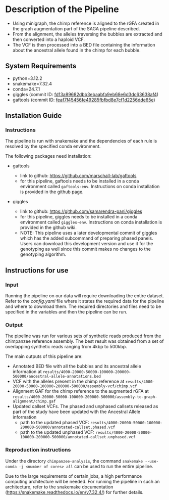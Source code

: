 # Description of the Pipeline

- Using minigraph, the chimp reference is aligned to the rGFA created in the graph augmentation part of the SAGA pipeline described.
- From the alignment, the alleles traversing the bubbles are extracted and then converted into a haploid VCF.
- The VCF is then processed into a BED file containing the information about the ancestral allele found in the chimp for each bubble.

## System Requirements

- python=3.12.2
- snakemake=7.32.4
- conda=24.7.1
- giggles (commit ID: [fd13a89682dbb3ebaabfa9eb68e6d3dc63638af4](https://github.com/samarendra-pani/giggles/tree/fd13a89682dbb3ebaabfa9eb68e6d3dc63638af4))
- gaftools (commit ID: [feaf7f45456fe49285fbfbd8e7cf1d2256dde65e](https://github.com/marschall-lab/gaftools/tree/feaf7f45456fe49285fbfbd8e7cf1d2256dde65e))

## Installation Guide

### Instructions

The pipeline is run with snakemake and the dependencies of each rule is resolved by the specified conda environment.

The following packages need installation:

- gaftools
    - link to github: https://github.com/marschall-lab/gaftools
    - for this pipeline, gaftools needs to be installed in a conda environment called `gaftools-env`. Instructions on conda installation is provided in the github page.

- giggles
    - link to github: https://github.com/samarendra-pani/giggles
    - for this pipeline, giggles needs to be installed in a conda environment called `giggles-env`. Instructions on conda installation is provided in the github wiki.
    - NOTE: This pipeline uses a later developmental commit of giggles which has the added subcommand of preparing phased panels. Users can download this development version and use it for the genotyping as well since this commit makes no changes to the genotyping algorithm.

## Instructions for use

### Input

Running the pipeline on our data will require downloading the entire dataset. Refer to the *config.yaml* file where it states the required data for the pipeline and where to download them. The required directories and files need to be specified in the variables and then the pipeline can be run.

### Output

The pipeline was run for various sets of synthetic reads produced from the chimpanzee reference assembly. The best result was obtained from a set of overlapping synthetic reads ranging from 4kbp to 500kbp.

The main outputs of this pipeline are:

- Annotated BED file with all the bubbles and its ancestral allele information at `results/4000-20000-50000-100000-200000-500000/ancestral-allele-annotations.bed`
- VCF with the alleles present in the chimp reference at `results/4000-20000-50000-100000-200000-500000/assembly-vcf/chimp.vcf`
- Alignment GAF for the chimp reference to the augmented rGFA at `results/4000-20000-50000-100000-200000-500000/assembly-to-graph-alignment/chimp.gaf`
- Updated callset VCFs. The phased and unphased callsets released as part of the study have been updated with the Ancestral Allele information
    - path to the updated phased VCF: `results/4000-20000-50000-100000-200000-500000/annotated-callset.phased.vcf`
    - path to the updated unphased VCF: `results/4000-20000-50000-100000-200000-500000/annotated-callset.unphased.vcf`

### Reproduction instructions

Under the directory `chimpanzee-analysis`, the command `snakemake --use-conda -j <number of cores> all` can be used to run the entire pipeline.

Due to the large requirements of certain jobs, a high performance computing architecture will be needed. For running the pipeline in such an architecture, refer to the snakemake documentation (https://snakemake.readthedocs.io/en/v7.32.4/) for further details.
